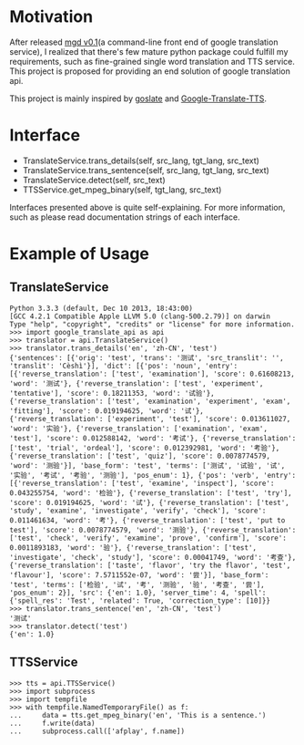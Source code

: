 # Motivation

After released [mgd v0.1](https://github.com/haoxun/MyGoogleDict)(a command-line front end of google translation service), I realized that there's few mature python package could fulfill my requirements, such as fine-grained single word translation and TTS service. This project is proposed for providing an end solution of google translation api.

This project is mainly inspired by [goslate](https://bitbucket.org/zhuoqiang/goslate) and [Google-Translate-TTS](https://github.com/hungtruong/Google-Translate-TTS/).


# Interface
* TranslateService.trans_details(self, src_lang, tgt_lang, src_text)
* TranslateService.trans_sentence(self, src_lang, tgt_lang, src_text)
* TranslateService.detect(self, src_text)
* TTSService.get_mpeg_binary(self, tgt_lang, src_text)

Interfaces presented above is quite self-explaining. For more information, such as please read documentation strings of each interface.

# Example of Usage
## TranslateService

	Python 3.3.3 (default, Dec 10 2013, 18:43:00)
	[GCC 4.2.1 Compatible Apple LLVM 5.0 (clang-500.2.79)] on darwin
	Type "help", "copyright", "credits" or "license" for more information.
	>>> import google_translate_api as api
	>>> translator = api.TranslateService()
	>>> translator.trans_details('en', 'zh-CN', 'test')
	{'sentences': [{'orig': 'test', 'trans': '测试', 'src_translit': '', 'translit': 'Cèshì'}], 'dict': [{'pos': 'noun', 'entry': [{'reverse_translation': ['test', 'examination'], 'score': 0.61608213, 'word': '测试'}, {'reverse_translation': ['test', 'experiment', 'tentative'], 'score': 0.18211353, 'word': '试验'}, {'reverse_translation': ['test', 'examination', 'experiment', 'exam', 'fitting'], 'score': 0.019194625, 'word': '试'}, {'reverse_translation': ['experiment', 'test'], 'score': 0.013611027, 'word': '实验'}, {'reverse_translation': ['examination', 'exam', 'test'], 'score': 0.012588142, 'word': '考试'}, {'reverse_translation': ['test', 'trial', 'ordeal'], 'score': 0.012392981, 'word': '考验'}, {'reverse_translation': ['test', 'quiz'], 'score': 0.0078774579, 'word': '测验'}], 'base_form': 'test', 'terms': ['测试', '试验', '试', '实验', '考试', '考验', '测验'], 'pos_enum': 1}, {'pos': 'verb', 'entry': [{'reverse_translation': ['test', 'examine', 'inspect'], 'score': 0.043255754, 'word': '检验'}, {'reverse_translation': ['test', 'try'], 'score': 0.019194625, 'word': '试'}, {'reverse_translation': ['test', 'study', 'examine', 'investigate', 'verify', 'check'], 'score': 0.011461634, 'word': '考'}, {'reverse_translation': ['test', 'put to test'], 'score': 0.0078774579, 'word': '测验'}, {'reverse_translation': ['test', 'check', 'verify', 'examine', 'prove', 'confirm'], 'score': 0.0011893183, 'word': '验'}, {'reverse_translation': ['test', 'investigate', 'check', 'study'], 'score': 0.00041749, 'word': '考查'}, {'reverse_translation': ['taste', 'flavor', 'try the flavor', 'test', 'flavour'], 'score': 7.5711552e-07, 'word': '尝'}], 'base_form': 'test', 'terms': ['检验', '试', '考', '测验', '验', '考查', '尝'], 'pos_enum': 2}], 'src': {'en': 1.0}, 'server_time': 4, 'spell': {'spell_res': 'Test', 'related': True, 'correction_type': [10]}}
	>>> translator.trans_sentence('en', 'zh-CN', 'test')
	'测试'
	>>> translator.detect('test')
	{'en': 1.0}
	
## TTSService

	>>> tts = api.TTSService()
	>>> import subprocess
	>>> import tempfile
	>>> with tempfile.NamedTemporaryFile() as f:
	...     data = tts.get_mpeg_binary('en', 'This is a sentence.')
	...     f.write(data)
	...     subprocess.call(['afplay', f.name])

